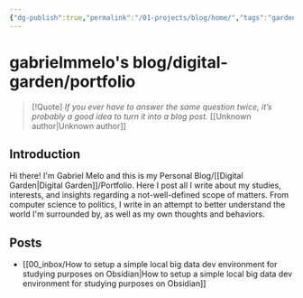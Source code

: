 ```yaml
---
{"dg-publish":true,"permalink":"/01-projects/blog/home/","tags":"gardenEntry","dgHomeLink":true,"dgPassFrontmatter":false,"dgShowBacklinks":true,"dgShowLocalGraph":true}
---
```


# gabrielmmelo's blog/digital-garden/portfolio

> [!Quote] *If you ever have to answer the same question twice, it’s probably a good idea to turn it into a blog post.* [[Unknown author|Unknown author]]

## Introduction
Hi there! I'm Gabriel Melo and this is my Personal Blog/[[Digital Garden|Digital Garden]]/Portfolio. Here I post all I write about my studies, interests, and insights regarding a not-well-defined scope of matters. From computer science to politics, I write in an attempt to better understand the world I'm surrounded by, as well as my own thoughts and behaviors.

## Posts
- [[00_inbox/How to setup a simple local big data dev environment for studying purposes on Obsidian|How to setup a simple local big data dev environment for studying purposes on Obsidian]]


	